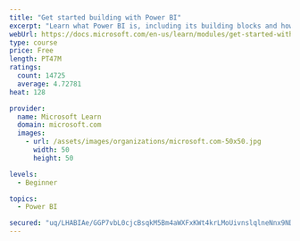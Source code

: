```yaml
---
title: "Get started building with Power BI"
excerpt: "Learn what Power BI is, including its building blocks and how they work together."
webUrl: https://docs.microsoft.com/en-us/learn/modules/get-started-with-power-bi/
type: course
price: Free
length: PT47M
ratings:
  count: 14725
  average: 4.72781
heat: 128

provider:
  name: Microsoft Learn
  domain: microsoft.com
  images:
    - url: /assets/images/organizations/microsoft.com-50x50.jpg
      width: 50
      height: 50

levels:
  - Beginner

topics:
  - Power BI

secured: "uq/LHABIAe/GGP7vbL0cjcBsqkM5Bm4aWXFxKWt4krLMoUivnslqlneNnx9NDWwbRt6dxrp7+eDqwUdU//q6yvJ+LrwWo4LOc5iGXZnONqN76FbDeM0RoHrRyrOnZrCdJJZmsSnCQCGbYrmA/0QDs5UA6Tv5nIIoF/ObwcPtKX6bsCp116mXLxTS35Rc6dbOJa5r9cDATv/X9mnR8/xsxBgCYFmBsAX+U7c/gmXe9bDvuObTOJUJ1wwuKQIo1ym8lmIvHSyOLzYb9D/Pv/Sj9uGD6xqgcU5QWTPFAXgIwcTvTbukCzDJLyeHbbdjZ6IBS6I15zT9/b7k4vM70m8tlDQY7ElNM1ObXn63n2IuDOSg5fd4YDsREq2KVECqwnxO7AOsB5SkfANn2eueRGZgmg==;fNHIhQYqXsSwxEjtF/p9TQ=="
---
```


